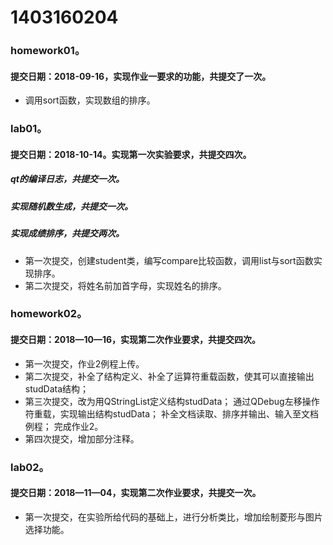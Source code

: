 # 1403160204
### homework01。
#### 提交日期：2018-09-16，实现作业一要求的功能，共提交了一次。
* 调用sort函数，实现数组的排序。

### lab01。
#### 提交日期：2018-10-14。实现第一次实验要求，共提交四次。
##### qt的编译日志，共提交一次。
##### 实现随机数生成，共提交一次。
##### 实现成绩排序，共提交两次。
* 第一次提交，创建student类，编写compare比较函数，调用list与sort函数实现排序。
* 第二次提交，将姓名前加首字母，实现姓名的排序。
### homework02。
#### 提交日期：2018—10—16，实现第二次作业要求，共提交四次。
* 第一次提交，作业2例程上传。
* 第二次提交，补全了结构定义、补全了运算符重载函数，使其可以直接输出studData结构；
* 第三次提交，改为用QStringList定义结构studData； 通过QDebug左移操作符重载，实现输出结构studData； 补全文档读取、排序并输出、输入至文档例程；
 完成作业2。
 * 第四次提交，增加部分注释。
### lab02。
#### 提交日期：2018—11—04，实现第二次作业要求，共提交一次。
* 第一次提交，在实验所给代码的基础上，进行分析类比，增加绘制菱形与图片选择功能。

